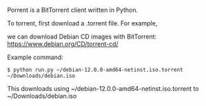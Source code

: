 Porrent is a BitTorrent client written in Python.

To torrent, first download a .torrent file. For example,

we can download Debian CD images with BitTorrent: https://www.debian.org/CD/torrent-cd/

Example command:

```
$ python run.py ~/debian-12.0.0-amd64-netinst.iso.torrent ~/Downloads/debian.iso
```

This downloads using ~/debian-12.0.0-amd64-netinst.iso.torrent to ~/Downloads/debian.iso